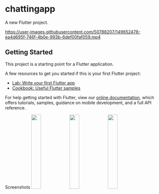 # chattingapp

A new Flutter project.

https://user-images.githubusercontent.com/50788207/149652478-ea4d695f-746f-4b0e-993b-6def00faf059.mp4


## Getting Started

This project is a starting point for a Flutter application.

A few resources to get you started if this is your first Flutter project:

- [Lab: Write your first Flutter app](https://flutter.dev/docs/get-started/codelab)
- [Cookbook: Useful Flutter samples](https://flutter.dev/docs/cookbook)

For help getting started with Flutter, view our
[online documentation](https://flutter.dev/docs), which offers tutorials,
samples, guidance on mobile development, and a full API reference.

Screenshots
<img src="https://user-images.githubusercontent.com/50788207/147869371-d7576048-0826-4c96-aac2-d56c15785f5b.png" width="25%"><img src="https://user-images.githubusercontent.com/50788207/147869335-7960baa5-65f5-45ff-baff-195c331cc7de.png" width="25%"><img src="https://user-images.githubusercontent.com/50788207/147869363-34fc112c-e33d-497e-a865-5b76d7364142.png" width="25%">

